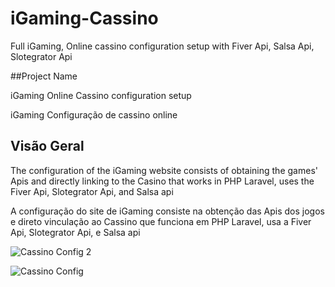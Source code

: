 # iGaming-Cassino
Full iGaming, Online cassino configuration setup with Fiver Api, Salsa Api, Slotegrator Api

##Project Name

iGaming Online Cassino configuration setup

iGaming Configuração de cassino online 


## Visão Geral


The configuration of the iGaming website consists of obtaining the games' Apis and directly linking to the Casino that works in PHP Laravel, uses the Fiver Api, Slotegrator Api, and Salsa api

A configuração do site de iGaming consiste na obtenção das Apis dos jogos e direto vinculação ao Cassino que funciona em PHP Laravel, usa a Fiver Api, Slotegrator Api, e Salsa api

![Cassino Config 2](https://github.com/Daviqr1/iGaming-Cassino/assets/84293017/426ed39b-9cc5-427a-9bb9-d7930f4bd45f)


![Cassino Config](https://github.com/Daviqr1/iGaming-Cassino/assets/84293017/c782e9b5-de86-4f5f-b62f-6a1c09b696a0)



